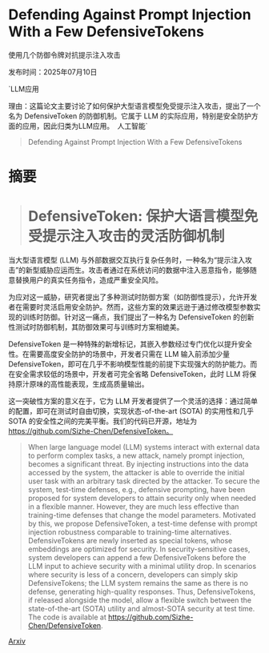 # Defending Against Prompt Injection With a Few DefensiveTokens
使用几个防御令牌对抗提示注入攻击

发布时间：2025年07月10日

`LLM应用

理由：这篇论文主要讨论了如何保护大型语言模型免受提示注入攻击，提出了一个名为 DefensiveToken 的防御机制。它属于 LLM 的实际应用，特别是安全防护方面的应用，因此归类为LLM应用。` `人工智能`

> Defending Against Prompt Injection With a Few DefensiveTokens

# 摘要

> # DefensiveToken: 保护大语言模型免受提示注入攻击的灵活防御机制

当大型语言模型 (LLM) 与外部数据交互执行复杂任务时，一种名为“提示注入攻击”的新型威胁应运而生。攻击者通过在系统访问的数据中注入恶意指令，能够随意替换用户的真实任务指令，造成严重安全风险。

为应对这一威胁，研究者提出了多种测试时防御方案（如防御性提示），允许开发者在需要时灵活启用安全防护。然而，这些方案的效果远逊于通过修改模型参数实现的训练时防御。针对这一痛点，我们提出了一种名为 DefensiveToken 的创新性测试时防御机制，其防御效果可与训练时方案相媲美。

DefensiveToken 是一种特殊的新增标记，其嵌入参数经过专门优化以提升安全性。在需要高度安全防护的场景中，开发者只需在 LLM 输入前添加少量 DefensiveToken，即可在几乎不影响模型性能的前提下实现强大的防护能力。而在安全需求较低的场景中，开发者可完全省略 DefensiveToken，此时 LLM 将保持原汁原味的高性能表现，生成高质量输出。

这一突破性方案的意义在于，它为 LLM 开发者提供了一个灵活的选择：通过简单的配置，即可在测试时自由切换，实现状态-of-the-art (SOTA) 的实用性和几乎 SOTA 的安全性之间的完美平衡。我们的代码已开源，地址为 https://github.com/Sizhe-Chen/DefensiveToken。


> When large language model (LLM) systems interact with external data to perform complex tasks, a new attack, namely prompt injection, becomes a significant threat. By injecting instructions into the data accessed by the system, the attacker is able to override the initial user task with an arbitrary task directed by the attacker. To secure the system, test-time defenses, e.g., defensive prompting, have been proposed for system developers to attain security only when needed in a flexible manner. However, they are much less effective than training-time defenses that change the model parameters. Motivated by this, we propose DefensiveToken, a test-time defense with prompt injection robustness comparable to training-time alternatives. DefensiveTokens are newly inserted as special tokens, whose embeddings are optimized for security. In security-sensitive cases, system developers can append a few DefensiveTokens before the LLM input to achieve security with a minimal utility drop. In scenarios where security is less of a concern, developers can simply skip DefensiveTokens; the LLM system remains the same as there is no defense, generating high-quality responses. Thus, DefensiveTokens, if released alongside the model, allow a flexible switch between the state-of-the-art (SOTA) utility and almost-SOTA security at test time. The code is available at https://github.com/Sizhe-Chen/DefensiveToken.

[Arxiv](https://arxiv.org/abs/2507.07974)